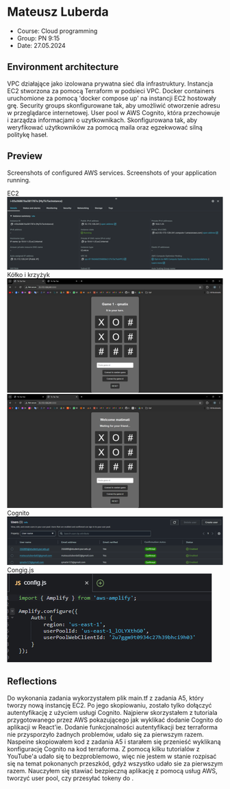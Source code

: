 # Mateusz Luberda

- Course: Cloud programming
- Group: PN 9:15
- Date: 27.05.2024

## Environment architecture

VPC działające jako izolowana prywatna sieć dla infrastruktury.
Instancja EC2 stworzona za pomocą Terraform w podsieci VPC.
Docker containers uruchomione za pomocą 'docker compose up' na instancji EC2 hostowały grę.
Security groups skonfigurowane tak, aby umożliwić otworzenie adresu w przeglądarce internetowej.
User pool w AWS Cognito, która przechowuje i zarządza informacjami o uzytkownikach. Skonfigurowana tak, aby weryfikować użytkowników za pomocą maila oraz egzekwować silną politykę haseł.

## Preview

Screenshots of configured AWS services. Screenshots of your application running.

EC2
![EC2](images/ec2.png)
Kółko i krzyżyk
![App running](images/game1.png)
![App running](images/game2.png)
Cognito
![Cognito](images/cognito.png)
Congig.js
![Config.js](images/config.png)

## Reflections
Do wykonania zadania wykorzystałem plik main.tf z zadania A5, który tworzy nową instancję EC2. Po jego skopiowaniu, zostało tylko dołączyć autentyfikację z użyciem usługi Cognito. Najpierw skorzystałem z tutoriala przygotowanego przez AWS pokazującego jak wyklikać dodanie Cognito do aplikacji w React'ie. Dodanie funkcjonalności autentyfikacji bez terraforma nie przysporzyło żadnych problemów, udało się za pierwszym razem. Naspeine skopiowałem kod z zadania A5 i starałem się przenieść wyklikaną konfigurację Cognito na kod terraforma. Z pomocą kilku tutorialów z YouTube'a udało się to bezproblemowo, więc nie jestem w stanie rozpisać się na temat pokonanych przeszkód, gdyż wszystko udało sie za pierwszym razem. Nauczyłem się stawiać bezpieczną aplikację z pomocą usług AWS, tworzyć user pool, czy przesyłać tokeny do .
